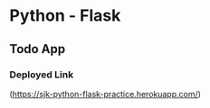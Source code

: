 # Python - Flask

## Todo App

### Deployed Link

(https://sjk-python-flask-practice.herokuapp.com/)
